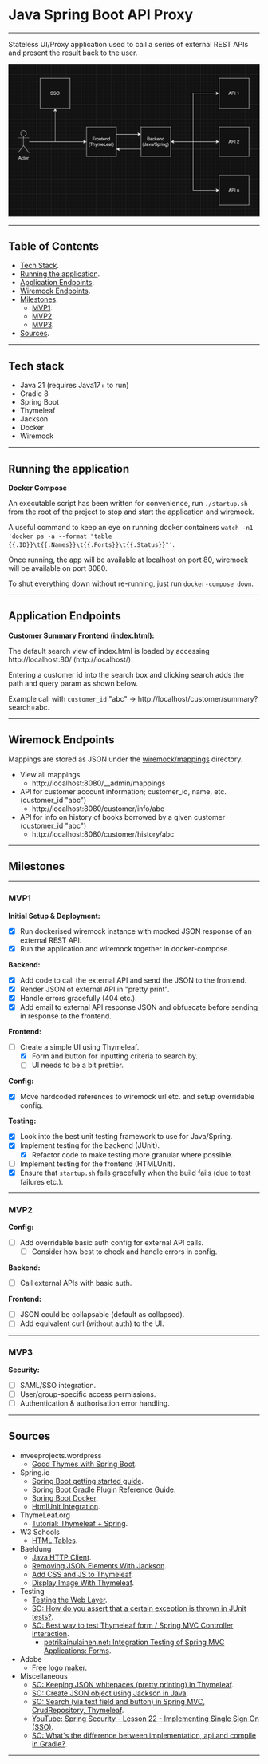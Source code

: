 # Java Spring Boot API Proxy

---

Stateless UI/Proxy application used to call a series of external REST APIs and present the result back to the user.

![high-level-architecture-diagram](images/readme/highlevelarchitecture.png)

---

## Table of Contents

* [Tech Stack](#tech-stack).
* [Running the application](#running-the-application).
* [Application Endpoints](#application-endpoints).
* [Wiremock Endpoints](#wiremock-endpoints).
* [Milestones](#milestones).
  * [MVP1](#mvp1).
  * [MVP2](#mvp2).
  * [MVP3](#mvp3).
* [Sources](#sources).

---

## Tech stack
* Java 21 (requires Java17+ to run)
* Gradle 8
* Spring Boot
* Thymeleaf
* Jackson
* Docker
* Wiremock

---

## Running the application

**Docker Compose**

An executable script has been written for convenience, run `./startup.sh` from the root of the project to stop and start the application and wiremock.

A useful command to keep an eye on running docker containers `watch -n1 'docker ps -a --format "table {{.ID}}\t{{.Names}}\t{{.Ports}}\t{{.Status}}"'`.

Once running, the app will be available at localhost on port 80, wiremock will be available on port 8080.

To shut everything down without re-running, just run `docker-compose down`.

---

## Application Endpoints

**Customer Summary Frontend (index.html):**

The default search view of index.html is loaded by accessing http://localhost:80/ (http://localhost/).

Entering a customer id into the search box and clicking search adds the path and query param as shown below.

Example call with `customer_id` "abc" -> http://localhost/customer/summary?search=abc.

---

## Wiremock Endpoints

Mappings are stored as JSON under the [wiremock/mappings](./wiremock/mappings) directory.

* View all mappings
  * http://localhost:8080/__admin/mappings
* API for customer account information; customer_id, name, etc. (customer_id "abc")
  * http://localhost:8080/customer/info/abc
* API for info on history of books borrowed by a given customer (customer_id "abc")
  * http://localhost:8080/customer/history/abc

---

## Milestones

---

### MVP1

**Initial Setup & Deployment:**
* [x] Run dockerised wiremock instance with mocked JSON response of an external REST API.
* [x] Run the application and wiremock together in docker-compose.

**Backend:**
* [x] Add code to call the external API and send the JSON to the frontend.
* [x] Render JSON of external API in "pretty print".
* [x] Handle errors gracefully (404 etc.).
* [x] Add email to external API response JSON and obfuscate before sending in response to the frontend.

**Frontend:**
* [ ] Create a simple UI using Thymeleaf.
  * [x] Form and button for inputting criteria to search by.
  * [ ] UI needs to be a bit prettier.

**Config:**
* [x] Move hardcoded references to wiremock url etc. and setup overridable config.

**Testing:**
* [x] Look into the best unit testing framework to use for Java/Spring.
* [x] Implement testing for the backend (JUnit).
  * [x] Refactor code to make testing more granular where possible.
* [ ] Implement testing for the frontend (HTMLUnit).
* [x] Ensure that `startup.sh` fails gracefully when the build fails (due to test failures etc.).

---

### MVP2

**Config:**
* [ ] Add overridable basic auth config for external API calls.
  * [ ] Consider how best to check and handle errors in config.

**Backend:**
* [ ] Call external APIs with basic auth.

**Frontend:**
* [ ] JSON could be collapsable (default as collapsed).
* [ ] Add equivalent curl (without auth) to the UI.

---

### MVP3

**Security:**
* [ ] SAML/SSO integration.
* [ ] User/group-specific access permissions.
* [ ] Authentication & authorisation error handling.

---

## Sources
* mveeprojects.wordpress
  * [Good Thymes with Spring Boot](https://mveeprojects.wordpress.com/2017/11/11/good-thymes-with-spring-boot/).
* Spring.io
  * [Spring Boot getting started guide](https://spring.io/guides/gs/spring-boot).
  * [Spring Boot Gradle Plugin Reference Guide](https://docs.spring.io/spring-boot/docs/current/gradle-plugin/reference/htmlsingle/).
  * [Spring Boot Docker](https://spring.io/guides/topicals/spring-boot-docker).
  * [HtmlUnit Integration](https://docs.spring.io/spring-framework/reference/testing/spring-mvc-test-framework/server-htmlunit.html).
* ThymeLeaf.org
  * [Tutorial: Thymeleaf + Spring](https://www.thymeleaf.org/doc/tutorials/2.1/thymeleafspring.html#creating-a-form).
* W3 Schools
  * [HTML Tables](https://www.w3schools.com/html/html_tables.asp).
* Baeldung
  * [Java HTTP Client](https://www.baeldung.com/java-9-http-client).
  * [Removing JSON Elements With Jackson](https://www.baeldung.com/java-jackson-remove-json-elements).
  * [Add CSS and JS to Thymeleaf](https://www.baeldung.com/spring-thymeleaf-css-js).
  * [Display Image With Thymeleaf](https://www.baeldung.com/java-thymeleaf-image).
* Testing
  * [Testing the Web Layer](https://spring.io/guides/gs/testing-web).
  * [SO: How do you assert that a certain exception is thrown in JUnit tests?](https://stackoverflow.com/questions/156503/how-do-you-assert-that-a-certain-exception-is-thrown-in-junit-tests/2935935#2935935).
  * [SO: Best way to test Thymeleaf form / Spring MVC Controller interaction](https://stackoverflow.com/questions/24171876/best-way-to-test-thymeleaf-form-spring-mvc-controller-interaction).
    * [petrikainulainen.net: Integration Testing of Spring MVC Applications: Forms](https://www.petrikainulainen.net/programming/spring-framework/integration-testing-of-spring-mvc-applications-forms/).
* Adobe
  * [Free logo maker](https://new.express.adobe.com/tools/logo-maker?%24web_only=true&_branch_match_id=1230855816239834151&_branch_referrer=H4sIAAAAAAAAA8soKSkottLXT0zJT0otLkgsyi7ILy7RLU9N0kssKNDLyczL1k%2FVd05LDfcMD%2FIw9UgCAI8wjcoxAAAA).
* Miscellaneous
  * [SO: Keeping JSON whitepaces (pretty printing) in Thymeleaf](https://stackoverflow.com/questions/62822117/displaying-pretty-printed-json-from-variable-with-java-spring-boot-thymeleaf).
  * [SO: Create JSON object using Jackson in Java](https://stackoverflow.com/questions/40967921/create-json-object-using-jackson-in-java).
  * [SO: Search (via text field and button) in Spring MVC, CrudRepository, Thymeleaf](https://stackoverflow.com/questions/41314724/search-via-text-field-and-button-in-spring-mvc-crudrepository-thymeleaf).
  * [YouTube: Spring Security - Lesson 22 - Implementing Single Sign On (SSO)](https://www.youtube.com/watch?v=ApEVbx4Sz_k).
  * [SO: What's the difference between implementation, api and compile in Gradle?](https://stackoverflow.com/a/44493379/3059314).

---